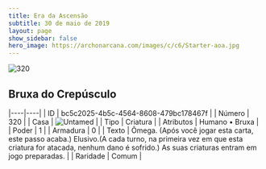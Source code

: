 ```yaml
---
title: Era da Ascensão
subtitle: 30 de maio de 2019
layout: page
show_sidebar: false
hero_image: https://archonarcana.com/images/c/c6/Starter-aoa.jpg
---
```


![320](https://cdn.keyforgegame.com/media/card_front/pt/435_320_36H3P8VPWC2_pt.png)

## Bruxa do Crepúsculo

|----|----|
| ID | bc5c2025-4b5c-4564-8608-479bc178467f |
| Número | 320 |
| Casa | ![Untamed](https://archonarcana.com/images/thumb/b/bd/Untamed.png/22px-Untamed.png "Indomados") |
| Tipo | Criatura |
| Atributos | Humano • Bruxa |
| Poder | 1 |
| Armadura | 0 |
| Texto | Ômega. (Após você jogar esta carta,  este passo acaba.)Elusivo.(A cada turno, na primeira vez em que esta criatura for atacada, nenhum dano é sofrido.)As suas criaturas entram em jogo preparadas. |
| Raridade | Comum |
